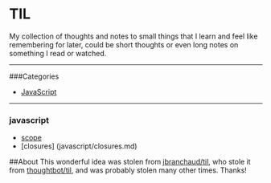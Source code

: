 # TIL
My collection of thoughts and notes to small things that I learn and feel like remembering for later, could be short thoughts or even long notes on something I read or watched.  

---

###Categories
- [JavaScript](#javascript)

---

### javascript
- [scope](javascript/scope.md)
- [closures] (javascript/closures.md)
 


##About
This wonderful idea was stolen from [jbranchaud/til](https://github.com/jbranchaud/til/blob/master/README.md), who stole it from [thoughtbot/til](https://github.com/thoughtbot/til), and was probably stolen many other times. Thanks!
